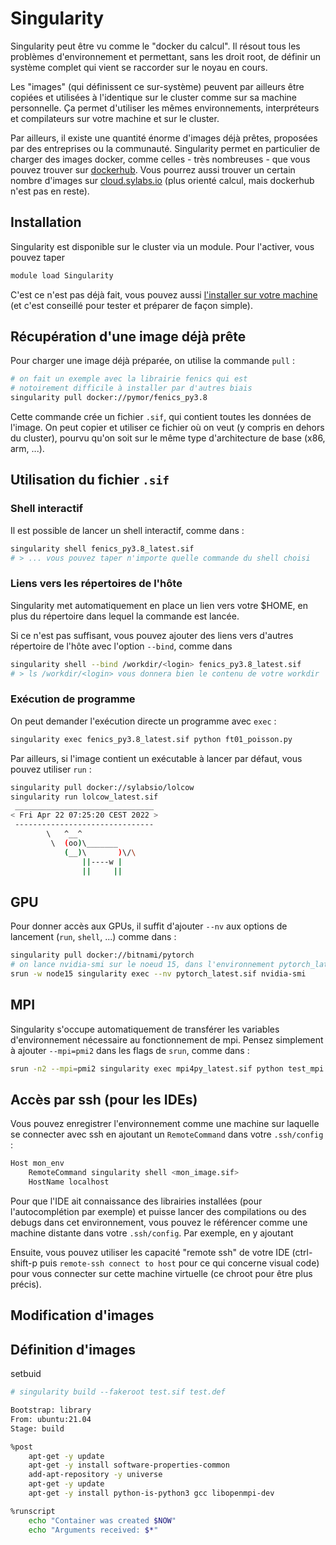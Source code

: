 # Singularity

Singularity peut être vu comme le "docker du calcul". Il résout tous les problèmes d'environnement et permettant, sans les droit root, de définir un système complet qui vient se raccorder sur le noyau en cours.

Les "images" (qui définissent ce sur-système) peuvent par ailleurs être copiées et utilisées à l'identique sur le cluster comme sur sa machine personnelle. Ça permet d'utiliser les mêmes environnements, interpréteurs et compilateurs sur votre machine et sur le cluster.

Par ailleurs, il existe une quantité énorme d'images déjà prêtes, proposées par des entreprises ou la communauté. Singularity permet en particulier de charger des images docker, comme celles - très nombreuses - que vous pouvez trouver sur [dockerhub](https://hub.docker.com/). Vous pourrez aussi trouver un certain nombre d'images sur [cloud.sylabs.io](https://cloud.sylabs.io/library/) (plus orienté calcul, mais dockerhub n'est pas en reste).

## Installation

Singularity est disponible sur le cluster via un module. Pour l'activer, vous pouvez taper

```bash
module load Singularity
```

C'est ce n'est pas déjà fait, vous pouvez aussi [l'installer sur votre machine](https://sylabs.io/guides/3.0/user-guide/installation.html) (et c'est conseillé pour tester et préparer de façon simple).

## Récupération d'une image déjà prête

Pour charger une image déjà préparée, on utilise la commande `pull` :

```bash
# on fait un exemple avec la librairie fenics qui est
# notoirement difficile à installer par d'autres biais
singularity pull docker://pymor/fenics_py3.8
```

Cette commande crée un fichier `.sif`, qui contient toutes les données de l'image. On peut copier et utiliser ce fichier où on veut (y compris en dehors du cluster), pourvu qu'on soit sur le même type d'architecture de base (x86, arm, ...).

## Utilisation du fichier `.sif`

### Shell interactif

Il est possible de lancer un shell interactif, comme dans :

```bash
singularity shell fenics_py3.8_latest.sif
# > ... vous pouvez taper n'importe quelle commande du shell choisi
```

### Liens vers les répertoires de l'hôte

Singularity met automatiquement en place un lien vers votre $HOME, en plus du répertoire dans lequel la commande est lancée.

Si ce n'est pas suffisant, vous pouvez ajouter des liens vers d'autres répertoire de l'hôte avec l'option `--bind`, comme dans

```bash
singularity shell --bind /workdir/<login> fenics_py3.8_latest.sif
# > ls /workdir/<login> vous donnera bien le contenu de votre workdir
```

### Exécution de programme

On peut demander l'exécution directe un programme avec `exec` :

```bash
singularity exec fenics_py3.8_latest.sif python ft01_poisson.py
```

Par ailleurs, si l'image contient un exécutable à lancer par défaut, vous pouvez utiliser `run` :

```bash
singularity pull docker://sylabsio/lolcow
singularity run lolcow_latest.sif 
 _______________________________
< Fri Apr 22 07:25:20 CEST 2022 >
 -------------------------------
        \   ^__^
         \  (oo)\_______
            (__)\       )\/\
                ||----w |
                ||     ||
```

## GPU

Pour donner accès aux GPUs, il suffit d'ajouter `--nv` aux options de lancement (`run`, `shell`, ...) comme dans :

```bash
singularity pull docker://bitnami/pytorch
# on lance nvidia-smi sur le noeud 15, dans l'environnement pytorch_latest.sif
srun -w node15 singularity exec --nv pytorch_latest.sif nvidia-smi
```

## MPI

Singularity s'occupe automatiquement de transférer les variables d'environnement nécessaire au fonctionnement de mpi. Pensez simplement à ajouter `--mpi=pmi2` dans les flags de `srun`, comme dans :

```bash
srun -n2 --mpi=pmi2 singularity exec mpi4py_latest.sif python test_mpi.py
```

## Accès par ssh (pour les IDEs)

Vous pouvez enregistrer l'environnement comme une machine sur laquelle se connecter avec ssh en ajoutant un `RemoteCommand` dans votre `.ssh/config` :

```bash
Host mon_env
    RemoteCommand singularity shell <mon_image.sif>
    HostName localhost
```


Pour que l'IDE ait connaissance des librairies installées (pour l'autocomplétion par exemple) et puisse lancer des compilations ou des debugs dans cet environnement, vous pouvez le référencer comme une machine distante dans votre `.ssh/config`. Par exemple, en y ajoutant 


Ensuite, vous pouvez utiliser les capacité "remote ssh" de votre IDE (ctrl-shift-p puis `remote-ssh connect to host` pour ce qui concerne visual code) pour vous connecter sur cette machine virtuelle (ce chroot pour être plus précis).



## Modification d'images


## Définition d'images

setbuid

```bash
# singularity build --fakeroot test.sif test.def

Bootstrap: library
From: ubuntu:21.04
Stage: build

%post
    apt-get -y update 
    apt-get -y install software-properties-common 
    add-apt-repository -y universe 
    apt-get -y update 
    apt-get -y install python-is-python3 gcc libopenmpi-dev

%runscript
    echo "Container was created $NOW"
    echo "Arguments received: $*"
```
